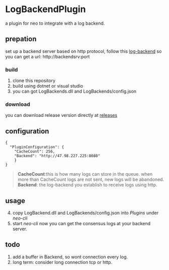 # LogBackendPlugin
a plugin for neo to integrate with a log backend.
## prepation
set up a backend server based on http protocol, follow this [log-backend](https://github.com/KickSeason/log-backend)
so you can get a url: http://backendsrv:port

### build
1. clone this repository
2. build using dotnet or visual studio
3. you can got LogBackends.dll and LogBackends/config.json
### download
you can download release version directly at [releases](https://github.com/KickSeason/neo-plugins/releases)
## configuration
```
{
  "PluginConfiguration": {
    "CacheCount": 256,
    "Backend": "http://47.98.227.225:8080"
    }
}
```
> __CacheCount__:this is how many logs can store in the queue. when more than CacheCount logs are not sent, new logs will be abandoned.
> __Backend__: the log-backend you establish to receive logs using http.
## usage
4. copy LogBackend.dll and LogBackends/config.json into *Plugins* under *neo-cli*
5. start *neo-cli*
now  you can get the consensus logs at your backend server.

## todo
1. add a buffer in Backend, so wont connection every log.
2. long term: consider long connection tcp or http.